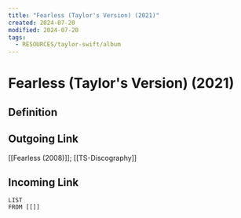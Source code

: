 ```yaml
---
title: "Fearless (Taylor's Version) (2021)"
created: 2024-07-20
modified: 2024-07-20
tags:
  - RESOURCES/taylor-swift/album
---
```

# Fearless (Taylor's Version) (2021)
## Definition

## Outgoing Link
[[Fearless (2008)]]; [[TS-Discography]]
## Incoming Link
```dataview
LIST
FROM [[]]
```
